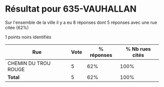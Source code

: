 # Résultat pour 635-VAUHALLAN

Sur l'ensemble de la ville il y a eu 8 réponses dont 5 réponses avec une rue citée (62%)

1 points noirs identifiés

| Rue | Vote | % réponses | % Nb rues cités|
|-----|------|------------|----------------|
| CHEMIN DU TROU ROUGE | 5 | 62% | 100%|
| **Total** | 5 | 62% | 100%|
